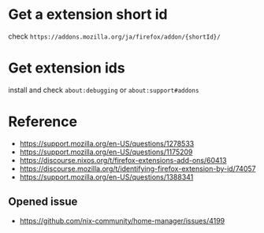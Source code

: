 # Get a extension short id
check `https://addons.mozilla.org/ja/firefox/addon/{shortId}/`

# Get extension ids
install and check `about:debugging` or `about:support#addons`

# Reference
- https://support.mozilla.org/en-US/questions/1278533
- https://support.mozilla.org/en-US/questions/1175209
- https://discourse.nixos.org/t/firefox-extensions-add-ons/60413
- https://discourse.mozilla.org/t/identifying-firefox-extension-by-id/74057
- https://support.mozilla.org/en-US/questions/1388341

## Opened issue
- https://github.com/nix-community/home-manager/issues/4199
